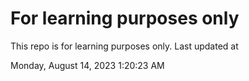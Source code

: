 # For learning purposes only
This repo is for learning purposes only.
Last updated at

Monday, August 14, 2023 1:20:23 AM

